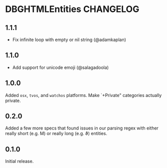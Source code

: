 # DBGHTMLEntities CHANGELOG

## 1.1.1
- Fix infinite loop with empty or nil string (@adamkaplan)

## 1.1.0

- Add support for unicode emoji (@salagadoola)

## 1.0.0

Added `osx`, `tvos`, and `watchos` platforms. 
Make `+Private" categories actually private.

## 0.2.0

Added a few more specs that found issues in our parsing regex with either really short (e.g. &Mu;) or really long (e.g. &thetasym;) entities.

## 0.1.0

Initial release.
